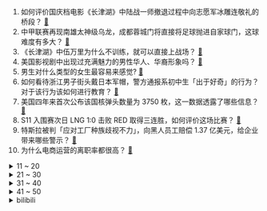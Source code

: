 1. 如何评价国庆档电影《长津湖》中陆战一师撤退过程中向志愿军冰雕连敬礼的桥段？ [:link:](https://www.zhihu.com/question/490506104)
2. 中甲联赛再现南雄太神级乌龙，成都蓉城门将直接将足球抛进自家球门，这球难度有多大？ [:link:](https://www.zhihu.com/question/490768292)
3. 《长津湖》中伍万里为什么不训练，就可以直接上战场？ [:link:](https://www.zhihu.com/question/490297947)
4. 美国影视剧中出现过充满魅力的男性华人、华裔形象吗？ [:link:](https://www.zhihu.com/question/486092829)
5. 男生对什么类型的女生最容易来感觉? [:link:](https://www.zhihu.com/question/331040438)
6. 如何看待浙江男子街头戴日本军帽，警方通报系初中生「出于好奇」的行为？对于该行为该如何进行教育？ [:link:](https://www.zhihu.com/question/490855500)
7. 美国四年来首次公布该国核弹头数量为 3750 枚，这一数据透露了哪些信息？ [:link:](https://www.zhihu.com/question/490840493)
8. S11 入围赛次日 LNG 1:0 击败 RED 取得三连胜，如何评价这场比赛？ [:link:](https://www.zhihu.com/question/490920170)
9. 特斯拉被判「应对工厂种族歧视不力」，向黑人员工赔偿 1.37 亿美元，给企业带来哪些警示？ [:link:](https://www.zhihu.com/question/490722299)
10. 为什么电商运营的离职率都很高？ [:link:](https://www.zhihu.com/question/456735741)
<details>
<summary>11 ~ 20</summary>

11. 如何看待国内首例 CAR-T 治疗患者康复出院，120 万治疗癌症值不值？ [:link:](https://www.zhihu.com/question/484968084)
12. 老是熬夜，会不会猝死？ [:link:](https://www.zhihu.com/question/482385790)
13. 王曼昱真的没有孙颖莎厉害吗？ [:link:](https://www.zhihu.com/question/489894689)
14. 如何评价漫威动画剧集《假如…？》（what if...?）第一季第九集？ [:link:](https://www.zhihu.com/question/490881786)
15. 自律的人，在国庆这样的七天长假里应该做些什么？ [:link:](https://www.zhihu.com/question/490010842)
16. 喜欢二次元的男生都有哪些特点？ [:link:](https://www.zhihu.com/question/443576869)
17. 真正的斯莱特林究竟是什么样的？ [:link:](https://www.zhihu.com/question/40177094)
18. 你觉得《脱口秀大会》第四季的冠军会是谁？ [:link:](https://www.zhihu.com/question/483999026)
19. 如何评价MARVEL漫威动画剧集《假如…？》（what if...?）第一季第九集大结局？？ [:link:](https://www.zhihu.com/question/489802581)
20. Netflix 五年来在韩国投资了 7700 多亿韩元（约 41 亿人民币）意味着什么？ [:link:](https://www.zhihu.com/question/489919262)
</details>
<details>
<summary>21 ~ 30</summary>

21. 周瑜的二分天下之策和鲁肃后来联蜀抗魏三分天下之策哪个对东吴更可行？ [:link:](https://www.zhihu.com/question/490169352)
22. 可以用照片安利一下你们的偶像吗？ [:link:](https://www.zhihu.com/question/485220576)
23. 中国互联网公司员工平均年龄出炉，平均年龄最低 27 岁最高 33 岁，反映了什么问题？ [:link:](https://www.zhihu.com/question/490839986)
24. 杨洁篪将同美国总统国家安全事务助理沙利文举行会晤，哪些信息值得关注？ [:link:](https://www.zhihu.com/question/490818201)
25. 你们的名字中有哪一个字，让你觉得几乎不会重名？ [:link:](https://www.zhihu.com/question/394908564)
26. 你是为何退坑网易游戏《哈利波特：魔法觉醒》的？ [:link:](https://www.zhihu.com/question/487128720)
27. 去除内脏脂肪，跑步是不是最好的方法？ [:link:](https://www.zhihu.com/question/427095682)
28. 《鱿鱼游戏》中如果老头没遇到主角，老头怎么过玻璃桥和最后的鱿鱼游戏？ [:link:](https://www.zhihu.com/question/489662099)
29. 如何看待一老师因情绪失控连续掀翻 6 张课桌，压伤学生左脚？该老师将会受到什么处分？ [:link:](https://www.zhihu.com/question/490837719)
30. 驾校教练最怕什么学生？ [:link:](https://www.zhihu.com/question/453063198)
</details>
<details>
<summary>31 ~ 40</summary>

31. 导师亲自操刀帮忙修改的论文，投稿时怎么署名？ [:link:](https://www.zhihu.com/question/490072301)
32. 女子购买伊利零食发现有虫，发视频后竟收到「死亡威胁」，具体情况如何？消费者遇食品问题该如何维权？ [:link:](https://www.zhihu.com/question/490817072)
33. 请问男生颜值和身高哪个更重要？ [:link:](https://www.zhihu.com/question/477976718)
34. 如何评价《脱口秀大会》第四季第九期（下）？ [:link:](https://www.zhihu.com/question/490899384)
35. 如何看待 2021 KPL 秋季赛广州TTG 0:3 重庆狼队？ [:link:](https://www.zhihu.com/question/490707945)
36. 库尔斯克会战后,德军深知败局已定,靠啥又坚持了两年? [:link:](https://www.zhihu.com/question/438544412)
37. 如何评价《战地 2042》这次 beta 测试？ [:link:](https://www.zhihu.com/question/490741197)
38. 厦门 25 岁独居女孩被中介杀害，嫌疑人已被刑拘，独居女孩应该如何保障自身安全？ [:link:](https://www.zhihu.com/question/490734182)
39. 法医在什么时候会感到害怕？ [:link:](https://www.zhihu.com/question/385085946)
40. 如何看待网红 lu 一丝曝光前夫葛成孕期出轨，大街上抢走女儿威胁勒索？ [:link:](https://www.zhihu.com/question/490493063)
</details>
<details>
<summary>41 ~ 50</summary>

41. 这个世界到底有多么美好？ [:link:](https://www.zhihu.com/question/317298419)
42. 如何看待第 30 届全国中学生生物奥林匹克竞赛萧山中学 11 金 1 银 10 人进国家集训队的成绩？ [:link:](https://www.zhihu.com/question/490698366)
43. 高通的骁龙处理器什么时候才能追上苹果的a系列，今年a15这么强是不是高通明年也要发力了？ [:link:](https://www.zhihu.com/question/488600218)
44. 中国有哪些强大的经济金融院校？ [:link:](https://www.zhihu.com/question/482063766)
45. 为什么评分更高的《弥留之国爱丽丝》无论Netflix全球点播率和热度都不如《鱿鱼游戏》？ [:link:](https://www.zhihu.com/question/489547519)
46. 2021 年诺贝尔化学奖授予「不对称有机催化」，这是一种怎样的方法，能带来哪些意义？ [:link:](https://www.zhihu.com/question/490882165)
47. 有哪些大道至简、直击本质的句子？ [:link:](https://www.zhihu.com/question/466361764)
48. 高中生应该会打扮会化妆吗？ [:link:](https://www.zhihu.com/question/490230990)
49. 《崩坏：星穹铁道》会是怎么样的作品？ [:link:](https://www.zhihu.com/question/477067440)
50. 你有哪些关于「爱情」的优质书籍推荐？ [:link:](https://www.zhihu.com/question/488210360)
</details><details>
<summary>bilibili</summary>

1. 【老番茄】史上最骚杀手(番外篇②) [:link:](//www.bilibili.com/video/BV1Nf4y177iX)
2. 《长津湖》大烂片？我从来没见过如此离谱的差评！ [:link:](//www.bilibili.com/video/BV18T4y1f7wr)
3. 【没啥用科技】全新一代Uphone震撼发布！ [:link:](//www.bilibili.com/video/BV14T4y1f7n5)
4. 呜呜，这也太可爱了吧！胡桃摇玩具终于来了！ [:link:](//www.bilibili.com/video/BV1mf4y1F7vk)
5. ⚡当代中暑大学生⚡ [:link:](//www.bilibili.com/video/BV1Pf4y1c7DH)
6. 币站一哥 [:link:](//www.bilibili.com/video/BV1AU4y1P7hi)
7. 《原神》线上音乐会2021———「无际之旅的旋律」 [:link:](//www.bilibili.com/video/BV1E44y1t7Kn)
8. 《我的童年被毁了！》 [:link:](//www.bilibili.com/video/BV13L411s7Pj)
9. 把侄子的作业油炸了，并请他吃，目前已关系断绝... [:link:](//www.bilibili.com/video/BV1Af4y1c7Zy)
10. 【宋亚轩】这能叫挑战吗？So Easy！——运动少年特辑 [:link:](//www.bilibili.com/video/BV1Df4y1F77N)
<details>
<summary>11 ~ 20</summary>

11. 【纪录片】冰血长津湖  超高清完整版 [:link:](//www.bilibili.com/video/BV12b4y1a7t5)
12. 我今年最牛的视频！在现实中还原惊天魔盗团！ [:link:](//www.bilibili.com/video/BV1p44y1t7fS)
13. 【医学博士】除了槟榔，我们还要禁止什么？| 隐藏在食物里的“顶级杀手” [:link:](//www.bilibili.com/video/BV1rT4y1Z7H7)
14. 潮汕街头大排档：不看菜单盲点菜，得知价格的瞬间傻眼了… [:link:](//www.bilibili.com/video/BV1134y1U7Ar)
15. 环球影城酒店吃惊测评：枕套毛巾不换，马桶不刷，别人喝过中药的杯子也不洗？ [:link:](//www.bilibili.com/video/BV1qb4y1a7vJ)
16. 715买了一套迷你厨具，没想到真的做了一道菜，结果一口吃完了 [:link:](//www.bilibili.com/video/BV1qL4y1z7zu)
17. 《崩坏3》开放世界「后崩坏书」新篇章 于淹没之地仰视辰星 [:link:](//www.bilibili.com/video/BV14T4y1Z7jp)
18. 帅小伙《 铁 板 鱿 鱼 》 [:link:](//www.bilibili.com/video/BV1rf4y1c7ah)
19. 大结局！什么叫真正的爱情！灵魂伴侣的最佳注解！9.3分港剧巅峰《义海豪情》P16 [:link:](//www.bilibili.com/video/BV19U4y1c7ap)
20. 我们终于疯了！ [:link:](//www.bilibili.com/video/BV1bU4y1c7it)
</details>
<details>
<summary>21 ~ 30</summary>

21. “犯 罪” [:link:](//www.bilibili.com/video/BV1Ph411H7G2)
22. 零元购不如跳舞【猛男版】Ngana Rindu [:link:](//www.bilibili.com/video/BV1FT4y1o7wS)
23. 把100块的食材装进巧克力蛋，我卖20元不过分吧？？ [:link:](//www.bilibili.com/video/BV12q4y1R7F9)
24. 有很多事，只有坚持才能看到希望，而不是看到希望才去坚持 [:link:](//www.bilibili.com/video/BV1R34y1D7GL)
25. 危！偷偷让女友爸爸假扮成我！女友直接大打出手？ [:link:](//www.bilibili.com/video/BV1NT4y1f7b8)
26. 【內部視頻】变魔术给魔术师看。那得表演什么魔术？ [:link:](//www.bilibili.com/video/BV1hq4y1V7mj)
27. 1块钱就能做好的清汤面，没钱也可以好好吃饭！ [:link:](//www.bilibili.com/video/BV1Ph411J7zJ)
28. 【原神剧场】提瓦特音乐庆典！ [:link:](//www.bilibili.com/video/BV1jT4y1Z7Bv)
29. 回村的诱惑（4） [:link:](//www.bilibili.com/video/BV1Pf4y1c76D)
30. 我是你清华得不到的人才 [:link:](//www.bilibili.com/video/BV1k34y1D7Vi)
</details>
<details>
<summary>31 ~ 40</summary>

31. 我要让全世界看到这段录像 [:link:](//www.bilibili.com/video/BV1Mf4y1c7S3)
32. 快餐 [:link:](//www.bilibili.com/video/BV1rL411s7yH)
33. 你没办法取悦所有人，但是可以惹所有人生气 [:link:](//www.bilibili.com/video/BV1Xf4y1j7AJ)
34. 空  中  炮  艇 ！【BUG快乐阴人流#3】 [:link:](//www.bilibili.com/video/BV1tr4y127gP)
35. 【原神】我献给原神周年庆的粉丝向动画高清版 [:link:](//www.bilibili.com/video/BV1Mq4y1d7RJ)
36. 鱿鱼游戏来中国后 [:link:](//www.bilibili.com/video/BV1oL411s7pH)
37. 当打开工作台超过3秒就会「爆炸」!! [:link:](//www.bilibili.com/video/BV1HR4y1n7EP)
38. 【歌白】人是怎样通过熬夜把自己作死的？熬夜无法补救！如何改掉强迫性晚睡？ [:link:](//www.bilibili.com/video/BV1wP4y187fw)
39. 我又买了亿点点的盗版饮料 [:link:](//www.bilibili.com/video/BV1Pg411F7G3)
40. b站网友写诗，一首比一首猖狂! ! [:link:](//www.bilibili.com/video/BV14U4y1w7DW)
</details>
<details>
<summary>41 ~ 50</summary>

41. 零 元 购，但 劫 匪 是 荧【Ngana Rindu 原神版2.0】 [:link:](//www.bilibili.com/video/BV1Ev411g7iL)
42. 拍了400多个视频 今天来讲点心里话 坦白局 [:link:](//www.bilibili.com/video/BV1Gg411F7uX)
43. 圈圈圆圆圈圈 [:link:](//www.bilibili.com/video/BV1xR4y1n7r8)
44. 假期准备结婚的朋友注意啦，这几个网站结婚前你一定要查询！ [:link:](//www.bilibili.com/video/BV1Uq4y1o7zn)
45. 这是个音乐游戏？！ [:link:](//www.bilibili.com/video/BV1y64y187PR)
46. 特效乱闪 [:link:](//www.bilibili.com/video/BV1WT4y1Z7tL)
47. “中国人的浪漫，是把满天神话照进现实，是延乔路的尽头通往繁华大道…” [:link:](//www.bilibili.com/video/BV11b4y1a7eB)
48. 悟空，你在做什么啊！！！ [:link:](//www.bilibili.com/video/BV1Xr4y117sC)
49. 克苏鲁神话巅峰巨制，90年前的科幻恐怖神作《疯狂山脉》第二章 [:link:](//www.bilibili.com/video/BV1Pu411Z7GU)
50. 蜘蛛侠·叶问 [:link:](//www.bilibili.com/video/BV1w64y1h7r6)
</details>
<details>
<summary>51 ~ 60</summary>

51. 纯人声演绎韩国大热电视剧《鱿鱼游戏》里出现的各种音效！【MayTree五月树】 [:link:](//www.bilibili.com/video/BV1A34y1S7u6)
52. 极限12小时作歌！如果不被大家认可就要当我面把歌删除！太恐怖了！ [:link:](//www.bilibili.com/video/BV1E34y1U7Lb)
53. 当每人看到的世界都是「心里最害怕」的样子 ！？ [:link:](//www.bilibili.com/video/BV1DL4y1z7Rr)
54. 内容看完极度舒适 [:link:](//www.bilibili.com/video/BV1oq4y1P745)
55. 一口气看完！22部开挂高分神剧！10年剧龄压箱底推荐 | 英美韩日国产剧！收藏向！剧荒必备！ [:link:](//www.bilibili.com/video/BV13f4y177W3)
56. 【原神】逐月节雪山宝箱+逐月符跟跑！路线规划，少走弯路（30箱+20符）逐月节雪山肃霜之路100%进度 [:link:](//www.bilibili.com/video/BV1eP4y187DN)
57. 【时代少年团】贺峻霖早期配音动画作品疑似曝光 [:link:](//www.bilibili.com/video/BV1vU4y1c7GA)
58. 国 庆 放 假 0 元 购 [:link:](//www.bilibili.com/video/BV11u411f7zw)
59. 每个人体内都孕藏怪物异形？感受这场来自23年前的恐怖游戏！ [:link:](//www.bilibili.com/video/BV1v3411174N)
60. 🐒shape of ybb🦈 [:link:](//www.bilibili.com/video/BV1t34y1D7SX)
</details>
<details>
<summary>61 ~ 70</summary>

61. 15万人评分9.2的专辑|20年后重听范特西还那么神吗？ [:link:](//www.bilibili.com/video/BV1ef4y1c7w8)
62. 【INTO1-刘宇】“世间万物都透彻，怎能不辨善恶” [:link:](//www.bilibili.com/video/BV1ig411F7hr)
63. 【原神】百次 几近崩溃 最终我用嘴过了深渊12-3 满星 [:link:](//www.bilibili.com/video/BV1oU4y1c7iD)
64. 朋友在淘宝给我买了一个月保镖 我人傻了！！！【第四集】 [:link:](//www.bilibili.com/video/BV1RQ4y1Q7T2)
65. aespa最新回归曲Savage MV+打歌舞台合集(更至211005 4K舞蹈版) [:link:](//www.bilibili.com/video/BV1Gf4y1c7UY)
66. 白宫权臣与华尔街顶级富豪的对决！你以为会分胜负？结果是双赢！《纸牌屋》第一季结局 [:link:](//www.bilibili.com/video/BV1Jg411F7Dt)
67. 【半佛】陪玩行业终结者，是你老大爷。 [:link:](//www.bilibili.com/video/BV1sP4y187DX)
68. 9种不起眼的物品巧利用｜变废为宝再利用DIY｜生活中小物品，意想不到的用途 [:link:](//www.bilibili.com/video/BV14f4y177ba)
69. 鱿鱼游戏主办人看了都迷糊 [:link:](//www.bilibili.com/video/BV1a3411y7pF)
70. 我做了一款《鱿鱼游戏》游戏！！！ [:link:](//www.bilibili.com/video/BV1rq4y1R7NT)
</details>
<details>
<summary>71 ~ 80</summary>

71. 一个视频告诉你，赛罗变身无限形态到底有多慢 [:link:](//www.bilibili.com/video/BV1CT4y1Z7bg)
72. 这游戏能让你感受到什么叫“深海恐惧症”〖游戏不止〗 [:link:](//www.bilibili.com/video/BV1RP4y1b7Rc)
73. 欢乐帮？我感觉不到欢乐，只感觉到恐惧！游乐园里的吉祥物大暴乱！黑暗欺骗 [:link:](//www.bilibili.com/video/BV18Q4y1X7TS)
74. 求求你别停产！！！这玩意我能吃一辈子！！！ [:link:](//www.bilibili.com/video/BV1wu411Z7TX)
75. 当年诸葛亮就是用您借的箭？【阅片无数Ⅱ 21】 [:link:](//www.bilibili.com/video/BV1rq4y1V7yS)
76. 我人生第一次喝芦荟汁的时候，也喝不下去，不是一开始就那么猛！ [:link:](//www.bilibili.com/video/BV17341117vz)
77. 找 茬 专 家 4 [:link:](//www.bilibili.com/video/BV15L4y1673u)
78. B 站 白 嫖 现 状 [:link:](//www.bilibili.com/video/BV1i3411y72h)
79. 草 [:link:](//www.bilibili.com/video/BV1Bg411F7U7)
80. 华农兄弟：养了大半年的鱼，是时候捞起来看一下了，味道很不错哦 [:link:](//www.bilibili.com/video/BV1vv411g7fr)
</details>
<details>
<summary>81 ~ 90</summary>

81. 【硬核干货合集】百万收藏！不自律、自卑、迷茫...看这个合集就够了！ [:link:](//www.bilibili.com/video/BV16f4y1F7QQ)
82. 当玩家蹲下就会「膨胀到爆炸」!! [:link:](//www.bilibili.com/video/BV1U34y1U7CL)
83. 【怒九】搬家Vlog 进行一个工作间的装饰！随便碎碎念~ [:link:](//www.bilibili.com/video/BV1yq4y1V7Di)
84. up主，你的脸疼吗？2021年7月新番吐槽打脸大总结！【泛式】 [:link:](//www.bilibili.com/video/BV1N44y1t7uv)
85. 蠢蠢欲动！开箱囤了两个月快递！看看我又买了啥！ [:link:](//www.bilibili.com/video/BV1PP4y187CR)
86. 跟男朋友说：早就不喜欢他了！他听到后… [:link:](//www.bilibili.com/video/BV1xg411F7on)
87. 如何欺骗玩家去买注定失败的游戏 [:link:](//www.bilibili.com/video/BV1ug411F7z8)
88. 我嫁人了！你信不信？【爷青结】 [:link:](//www.bilibili.com/video/BV1v34y1U75X)
89. 微信占用大量存储空间，到底是什么东西？我扒给你看！教你如何给他瘦身，100%立竿见影 [:link:](//www.bilibili.com/video/BV1jQ4y1X7rP)
90. 闪电侠·叶问 [:link:](//www.bilibili.com/video/BV1Q3411y7mg)
</details>
<details>
<summary>91 ~ 100</summary>

91. 靠谱盘点137：再见难言，S7冠军下路成为对手，简皇为何被拳头封号禁赛，哥：凌晨四点，努力训练！ [:link:](//www.bilibili.com/video/BV1SL4y1z7TE)
92. 【电竞星快报】S11主题曲少有LPL队伍？那就在现实中打回来！（第三季36期） [:link:](//www.bilibili.com/video/BV1xq4y1V78e)
93. up爆肝500小时，雕刻原神凝光！ [:link:](//www.bilibili.com/video/BV12q4y1P73g)
94. 拯救4亿国人！打破两个世界纪录！却被当做小破书？ [:link:](//www.bilibili.com/video/BV1VT4y1f7jV)
95. 我可能是B站第一个成功逗笑空军司令的UP主！ [:link:](//www.bilibili.com/video/BV1gq4y1Z7dF)
96. 医生：放心，病魔会被我消灭的！ [:link:](//www.bilibili.com/video/BV1Sq4y1P7N8)
97. （这也能解说？！）北京地铁综合格斗赛2！混合双打！热血开战！ [:link:](//www.bilibili.com/video/BV1Qh411n75B)
98. 如果湖南卫视给《哈利波特》做预告 [:link:](//www.bilibili.com/video/BV17g411F7eq)
99. 由于生存条件过于硬核，在国外疯传的我的世界MOD [:link:](//www.bilibili.com/video/BV1PT4y1f7ut)
100. 【原神】肃霜之路 逐月符 玄月宝箱 逐月节活动全收集！ [:link:](//www.bilibili.com/video/BV1Sb4y1a7AA)
</details></details>